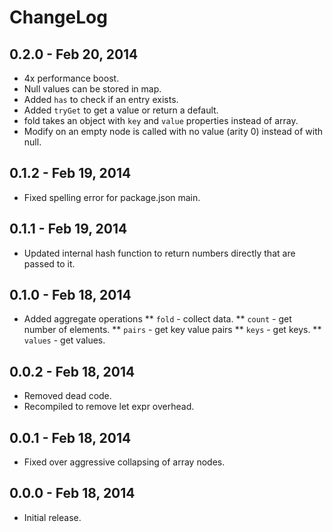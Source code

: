 # ChangeLog #

## 0.2.0 - Feb 20, 2014
* 4x performance boost.
* Null values can be stored in map.
* Added `has` to check if an entry exists.
* Added `tryGet` to get a value or return a default.
* fold takes an object with `key` and `value` properties instead of array.
* Modify on an empty node is called with no value (arity 0) instead of with null.


## 0.1.2 - Feb 19, 2014
* Fixed spelling error for package.json main.

## 0.1.1 - Feb 19, 2014
* Updated internal hash function to return numbers directly that are passed to it.

## 0.1.0 - Feb 18, 2014
* Added aggregate operations
** `fold` - collect data.
** `count` - get number of elements.
** `pairs` - get key value pairs
** `keys` - get keys.
** `values` - get values.

## 0.0.2 - Feb 18, 2014
* Removed dead code.
* Recompiled to remove let expr overhead.

## 0.0.1 - Feb 18, 2014
* Fixed over aggressive collapsing of array nodes.

## 0.0.0 - Feb 18, 2014
* Initial release.